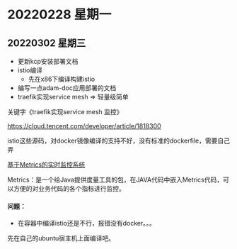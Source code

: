 # 20220228 星期一

## 20220302 星期三

* 更新kcp安装部署文档
* istio编译
	* 先在x86下编译构建istio
* 编写一点adam-doc应用部署的文档
* traefik实现service mesh => 轻量级简单

关键字《traefik实现service mesh 监控》

https://cloud.tencent.com/developer/article/1818300

istio这些源码，对docker镜像编译的支持不好，没有标准的dockerfile，需要自己弄


[基于Metrics的实时监控系统](https://zhuanlan.zhihu.com/p/163246828)

Metrics：是一个给Java提供度量工具的包，在JAVA代码中嵌入Metrics代码，可以方便的对业务代码的各个指标进行监控。



#### 问题：

* 在容器中编译istio还是不行，报错没有docker。。。

先在自己的ubuntu宿主机上面编译吧。
